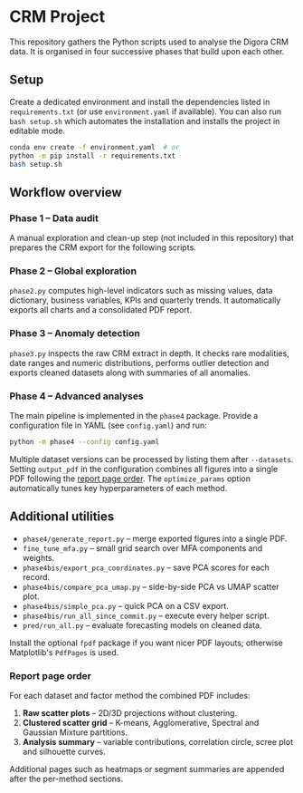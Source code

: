 # CRM Project

This repository gathers the Python scripts used to analyse the Digora CRM data.
It is organised in four successive phases that build upon each other.

## Setup

Create a dedicated environment and install the dependencies listed in
`requirements.txt` (or use `environment.yaml` if available). You can also run
`bash setup.sh` which automates the installation and installs the project in
editable mode.

```bash
conda env create -f environment.yaml  # or
python -m pip install -r requirements.txt
bash setup.sh
```

## Workflow overview

### Phase 1 – Data audit
A manual exploration and clean-up step (not included in this repository) that
prepares the CRM export for the following scripts.

### Phase 2 – Global exploration
`phase2.py` computes high-level indicators such as missing values, data
dictionary, business variables, KPIs and quarterly trends. It automatically
exports all charts and a consolidated PDF report.

### Phase 3 – Anomaly detection
`phase3.py` inspects the raw CRM extract in depth. It checks rare modalities,
date ranges and numeric distributions, performs outlier detection and exports
cleaned datasets along with summaries of all anomalies.

### Phase 4 – Advanced analyses
The main pipeline is implemented in the `phase4` package. Provide a configuration
file in YAML (see `config.yaml`) and run:

```bash
python -m phase4 --config config.yaml
```

Multiple dataset versions can be processed by listing them after `--datasets`.
Setting `output_pdf` in the configuration combines all figures into a single PDF
following the [report page order](#report-page-order). The `optimize_params`
option automatically tunes key hyperparameters of each method.

## Additional utilities

* `phase4/generate_report.py` – merge exported figures into a single PDF.
* `fine_tune_mfa.py` – small grid search over MFA components and weights.
* `phase4bis/export_pca_coordinates.py` – save PCA scores for each record.
* `phase4bis/compare_pca_umap.py` – side-by-side PCA vs UMAP scatter plot.
* `phase4bis/simple_pca.py` – quick PCA on a CSV export.
* `phase4bis/run_all_since_commit.py` – execute every helper script.
* `pred/run_all.py` – evaluate forecasting models on cleaned data.

Install the optional `fpdf` package if you want nicer PDF layouts; otherwise
Matplotlib's `PdfPages` is used.

### Report page order
For each dataset and factor method the combined PDF includes:
1. **Raw scatter plots** – 2D/3D projections without clustering.
2. **Clustered scatter grid** – K-means, Agglomerative, Spectral and Gaussian
   Mixture partitions.
3. **Analysis summary** – variable contributions, correlation circle, scree plot
   and silhouette curves.

Additional pages such as heatmaps or segment summaries are appended after the
per-method sections.

